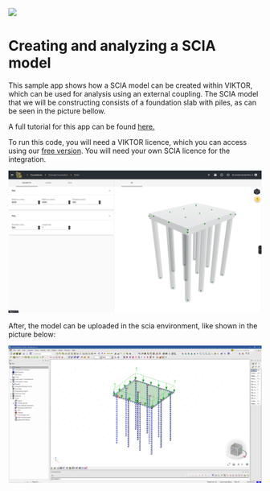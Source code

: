 ![](https://img.shields.io/badge/SDK-v13.0.0-blue) <Please check version is the same as specified in requirements.txt>

# Creating and analyzing a SCIA model
This sample app shows how a SCIA model can be created within VIKTOR, which can be used for analysis using an external coupling. 
The SCIA model that we will be constructing consists of a foundation slab with piles, as can be seen in the picture bellow.

A full tutorial for this app can be found [here.](https://docs.viktor.ai/docs/guides/tutorials/scia-model)
  
To run this code, you will need a VIKTOR licence, which you can access using our [free version](https://www.viktor.ai/try-for-free). You will need your own SCIA licence for the integration. 


![](sources/images/scia-visualization-geometries.png)

After, the model can be uploaded in the scia environment, like shown in the picture below:

![](sources/images/scia-model.png)

